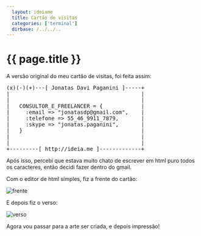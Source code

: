 ```yaml
---
  layout: ideiame
  title: Cartão de visitas
  categories: ['terminal']
  dirbase: /../../..
---
```


# {{ page.title }}

A versão original do meu cartão de visitas, foi feita assim:
<div><pre class="prettyprint">
(x)(-)(+)---[ Jonatas Davi Paganini ]-----+
|                                         |  
|                                         |  
|   CONSULTOR_E_FREELANCER = {            |
|     :email => "jonatasdp@gmail.com",    |
|     :telefone => 55_46_9911_7879,       |
|     :skype => "jonatas.paganini",       |
|   }                                     |
|                                         |
|                                         |
+---------[ http://ideia.me ]-------------+
</pre></div>

Após isso, percebi que estava muito chato de escrever em html puro todos os caracteres, então decidi fazer dentro do gmail.

Com o editor de html simples, fiz a frente do cartão:

![frente]


E depois fiz o verso:

![verso]

Agora vou passar para a arte ser criada, e depois impressão!

[frente]: {{page.dirbase}}/images/cartao_frente.jpg
[verso]: {{page.dirbase}}/images/cartao_verso.jpg
